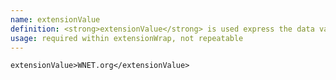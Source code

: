 ```yaml
---
name: extensionValue
definition: <strong>extensionValue</strong> is used express the data value of the label indicated by extensionElement.
usage: required within extensionWrap, not repeatable
---
```

~~~~
extensionValue>WNET.org</extensionValue>
~~~~
